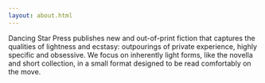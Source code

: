 ```yaml
---
layout: about.html 
---
```


Dancing Star Press publishes new and out-of-print fiction that captures the qualities of lightness and ecstasy: outpourings of private experience, highly specific and obsessive. We focus on inherently light forms, like the novella and short collection, in a small format designed to be read comfortably on the move.